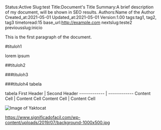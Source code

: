 Status:Active
Slug:test
Title:Document's Title
Summary:A brief description of my document, will be shown in SEO results.
Authors:Name of the Author
Created_at:2021-05-01
Updated_at:2021-05-01
Version:1.00
tags:tag1, tag2, tag3
timetoread:15
base_url:http://example.com
nextslug:teste2
previousslug:inicio


This is the first paragraph of the document.

#tituloh1

lorem ipsum

##tituloh2

###tituloh3

###tituloh4 tabela

tabela
First Header  | Second Header
------------- | -------------
Content Cell  | Content Cell
Content Cell  | Content Cell

![Image of Yaktocat](https://octodex.github.com/images/yaktocat.png)

https://www.significadofacil.com/wp-content/uploads/2019/07/background-1000x500.jpg

